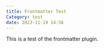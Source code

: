 ```yaml
---
title: Frontmatter Test
Category: test
date: 2023-11-19 14:56
---
```


This is a test of the frontmatter plugin.
